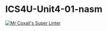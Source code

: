 # ICS4U-Unit4-01-nasm
[![Mr Coxall's Super Linter](https://github.com/Yiyun-Qin/ICS4U-Unit4-01-nasm/workflows/Mr%20Coxall's%20Super%20Linter/badge.svg)](https://github.com/Yiyun-Qin/ICS4U-Unit4-01-nasm/actions/)
